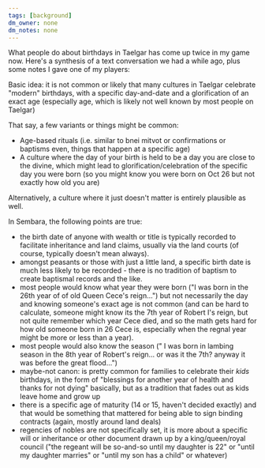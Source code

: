 ```yaml
---
tags: [background]
dm_owner: none
dm_notes: none
---
```


What people do about birthdays in Taelgar has come up twice in my game now. Here's a synthesis of a text conversation we had a while ago, plus some notes I gave one of my players:

Basic idea: it is not common or likely that many cultures in Taelgar celebrate "modern" birthdays, with a specific day-and-date and a glorification of an exact age (especially age, which is likely not well known by most people on Taelgar)

That say, a few variants or things might be common:

* Age-based rituals (i.e. similar to bnei mitvot or confirmations or baptisms even, things that happen at a specific age)
* A culture where the day of your birth is held to be a day you are close to the divine, which might lead to glorification/celebration of the specific day you were born (so you might know you were born on Oct 26 but not exactly how old you are)

Alternatively, a culture where it just doesn't matter is entirely plausible as well.

In Sembara, the following points are true:

* the birth date of anyone with wealth or title is typically recorded to facilitate inheritance and land claims, usually via the land courts (of course, typically doesn't mean always). 
* amongst peasants or those with just a little land, a specific birth date is much less likely to be recorded - there is no tradition of baptism to create baptismal records and the like. 
* most people would know what year they were born ("I was born in the 26th year of of old Queen Cece's reign...") but not necessarily the day and knowing someone's exact age is not common (and can be hard to calculate, someone might know its the 7th year of Robert I's reign, but not quite remember which year Cece died, and so the math gets hard for how old someone born in 26 Cece is, especially when the regnal year might be more or less than a year).
* most people would also know the season (" I was born in lambing season in the 8th year of Robert's reign... or was it the 7th? anyway it was before the great flood...")
* maybe-not canon: is pretty common for families to celebrate their _kids_ birthdays, in the form of "blessings for another year of health and thanks for not dying" basically, but as a tradition that fades out as kids leave home and grow up
* there is a specific age of maturity (14 or 15, haven't decided exactly) and that would be something that mattered for being able to sign binding contracts (again, mostly around land deals)
* regencies of nobles are not specifically set, it is more about a specific will or inheritance or other document drawn up by a king/queen/royal council ("the regeant will be so-and-so until my daughter is 22" or "until my daughter marries" or "until my son has a child" or whatever)